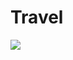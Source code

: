 <h1> Travel </h1>

<a href="https://wonderful-chimera-408455.netlify.app"><img src="github ss/Travel.png"/></a>
